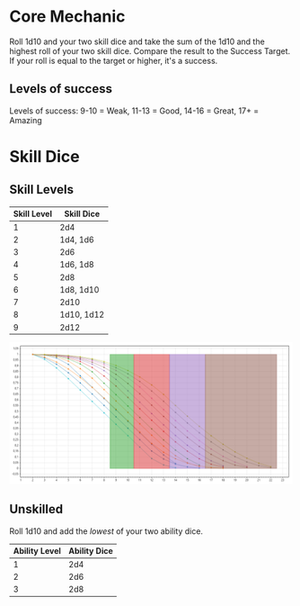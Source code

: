# Core Mechanic

Roll 1d10 and your two skill dice and take the sum of the 1d10 and the highest roll of your two skill dice. Compare the result to the Success Target. If your roll is equal to the target or higher, it's a success.

## Levels of success
Levels of success: 9-10 = Weak, 11-13 = Good, 14-16 = Great, 17+ = Amazing 

# Skill Dice

##  Skill Levels
|Skill Level|Skill Dice|
|-----------|----------|
| 1 | 2d4 |
| 2 | 1d4, 1d6 |
| 3 | 2d6 |
| 4 | 1d6, 1d8 |
| 5 | 2d8 |
| 6 | 1d8, 1d10 |
| 7 | 2d10 |
| 8 | 1d10, 1d12 |
| 9 | 2d12 |

![alt text](StandardRolls.png)

## Unskilled
Roll 1d10 and add the _lowest_ of your two ability dice.  

|Ability Level|Ability Dice|
|-----------|------------|
| 1 | 2d4 |
| 2 | 2d6 |
| 3 | 2d8 |

